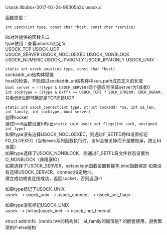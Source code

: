 Usock
libubox-2017-02-24-96305a3c
usock.c

函数原型：

`int usock(int type, const char *host, const char *service)`

lib对外提供的函数入口<br>
type使用：查看usock.h宏定义<br>
USOCK_TCP USOCK_UDP<br>
USOCK_SERVER USOCK_NOCLOEXEC USOCK_NONBLOCK USOCK_NUMERIC USOCK_IPV6ONLY USOCK_IPV4ONLY USOCK_UNIX

`static int usock_unix(int type, const char *host)`<br>
sockaddr_un结构体赋值<br>
host的检查，不能超过sockaddr_un结构体中sun_path成员定义的长度<br>
`bool server = !!(type & USOCK_SERVER)`两个感叹号保证server为1或者0<br>
`int socktype = ((type & 0xff) == USOCK_TCP) ? SOCK_STREAM: SOCK_DGRAM;`只看低8位即可确定是TCP还是UDP<br>

`static int usock_connect(int type, struct sockaddr *sa, int sa_len, int family, int socktype, bool server)`<br>
创建socket<br>
通过fcntl函数设置fd标记`static void usock_set_flags(int sock, unsigned int type)`<br>
如果type没有选择USOCK_NOCLOEXEC，则通过F_SETFD将fd设置标记FD_CLOEXEC（当有exec系列函数执行时，该fd会被关掉而不是被继承，防止fd泄露）<br>
如果type选择了USOCK_NONBLOCK，则通过F_SETFL将文件状态设置为O_NONBLOCK（非阻塞IO）<br>
如果选择了USOCK_SERVER，setsockopt函数设置套接字,bind函数绑定
如果没有选择USOCK_SERVER，connect指定地址。<br>
建立成功或者连接成功，返回socket，否则返回-1<br>

如果type标记了USOCK_UNIX<br>
usock --> usock_unix --> usock_connect --> usock_set_flags<br>

如果type没有标记USOCK_UNIX<br>
usock --> [inline]usock_inet --> usock_inet_timeout<br>

struct addrinfo（netdb.h中的结构体）
ai_family的赋值是?:的嵌套使用，避免繁琐的if-else结构<br>